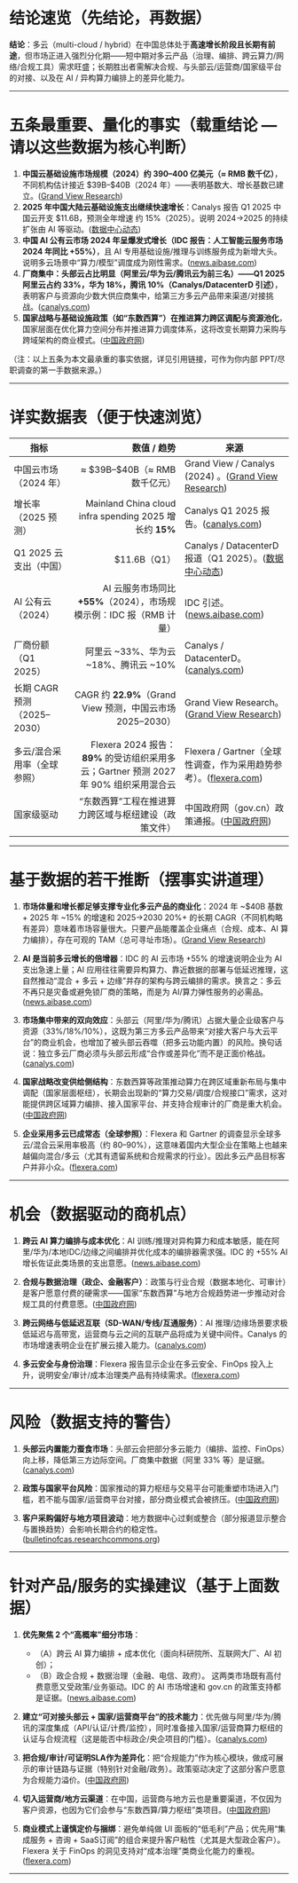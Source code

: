 # 结论速览（先结论，再数据）

**结论**：多云（multi-cloud / hybrid）在中国总体处于**高速增长阶段且长期有前途**，但市场正进入强烈分化期——短中期对多云产品（治理、编排、跨云算力/网络/合规工具）需求旺盛；长期胜出者需解决合规、与头部云/运营商/国家级平台的对接、以及在 AI / 异构算力编排上的差异化能力。

---

# 五条最重要、量化的事实（载重结论 — 请以这些数据为核心判断）

1. **中国云基础设施市场规模（2024）约 390–400 亿美元（≈ RMB 数千亿）**，不同机构估计接近 \$39B–\$40B（2024 年）——表明基数大、增长基数已建立。([Grand View Research][1])
2. **2025 年中国大陆云基础设施支出继续快速增长**：Canalys 报告 Q1 2025 中国云开支 \$11.6B，预测全年增速 约 15%（2025）。说明 2024→2025 的持续扩张由 AI 等驱动。([数据中心动态][2])
3. **中国 AI 公有云市场 2024 年呈爆发式增长（IDC 报告：人工智能云服务市场 2024 年同比 +55%）**，且 AI 专用基础设施/推理与训练服务成为新增大头。说明多云场景中“算力/模型”调度成为刚性需求。([news.aibase.com][3])
4. **厂商集中：头部云占比明显（阿里云/华为云/腾讯云为前三名）——Q1 2025 阿里云占约 33%，华为 18%，腾讯 10%（Canalys/DatacenterD 引述）**，表明客户与资源向少数大供应商集中，给第三方多云产品带来渠道/对接挑战。([canalys.com][4])
5. **国家战略与基础设施政策（如“东数西算”）在推进算力跨区调配与资源池化**，国家层面在优化算力空间分布并推进算力调度体系，这将改变长期算力采购与跨域架构的商业模式。([中国政府网][5])

（注：以上五条为本文最承重的事实依据，详见引用链接，可作为你内部 PPT/尽职调查的第一手数据来源。）

---

# 详实数据表（便于快速浏览）

| 指标                    |                                                         数值 / 趋势 | 来源                                                      |
| --------------------- | --------------------------------------------------------------: | ------------------------------------------------------- |
| 中国云市场（2024 年）         |                                       ≈ \$39B–\$40B（≈ RMB 数千亿元） | Grand View / Canalys (2024) 。([Grand View Research][1]) |
| 增长率（2025 预测）          |            Mainland China cloud infra spending 2025 增长约 **15%** | Canalys Q1 2025 报告。([canalys.com][6])                   |
| Q1 2025 云支出（中国）       |                                                     \$11.6B（Q1） | Canalys / DatacenterD 报道（Q1 2025）。([数据中心动态][2])         |
| AI 公有云（2024）          |                  AI 云服务市场同比 **+55%**（2024），市场规模示例：IDC 报（RMB 计量） | IDC 引述。([news.aibase.com][3])                           |
| 厂商份额（Q1 2025）         |                                   阿里云 \~33%、华为云 \~18%、腾讯云 \~10% | Canalys / DatacenterD。([canalys.com][4])                |
| 长期 CAGR 预测（2025–2030） |                 CAGR 约 **22.9%**（Grand View 预测，中国云市场 2025–2030） | Grand View Research。([Grand View Research][1])          |
| 多云/混合采用率（全球参照）        | Flexera 2024 报告：**89%** 的受访组织采用多云；Gartner 预测 2027 年 90% 组织采用混合云 | Flexera / Gartner（全球性调查，作为采用趋势参考）。([flexera.com][7])    |
| 国家级驱动                 |                                     “东数西算”工程在推进算力跨区域与枢纽建设（政策文件） | 中国政府网（gov.cn）政策通报。([中国政府网][5])                          |

---

# 基于数据的若干推断（摆事实讲道理）

1. **市场体量和增长都足够支撑专业化多云产品的商业化**：2024 年 \~\$40B 基数 + 2025 年 \~15% 的增速和 2025→2030 20%+ 的长期 CAGR（不同机构略有差异）意味着市场容量很大。只要产品能覆盖企业痛点（合规、成本、AI 算力编排），存在可观的 TAM（总可寻址市场）。([Grand View Research][1])

2. **AI 是当前多云增长的倍增器**：IDC 的 AI 云市场 +55% 的增速说明企业为 AI 支出急速上量；AI 应用往往需要异构算力、靠近数据的部署与低延迟推理，这自然推动“混合 + 多云 + 边缘”并存的架构与跨云编排的需求。换言之：多云不再只是灾备或避免锁厂商的策略，而是为 AI/算力弹性服务的必需品。([news.aibase.com][3])

3. **市场集中带来的双向效应**：头部云（阿里/华为/腾讯）占据大量企业级客户与资源（33%/18%/10%），这既为第三方多云产品带来“对接大客户与大云平台”的商业机会，也增加了被头部云吞噬（把多云功能内置）的风险。换句话说：独立多云厂商必须与头部云形成“合作或差异化”而不是正面价格战。([canalys.com][4])

4. **国家战略改变供给侧结构**：东数西算等政策推动算力在跨区域重新布局与集中调配（国家层面枢纽），长期会出现新的“算力交易/调度/合规接口”需求，这对能提供跨区域算力编排、接入国家平台、并支持合规审计的厂商是重大机会。([中国政府网][5])

5. **企业采用多云已成常态（全球参照）**：Flexera 和 Gartner 的调查显示全球多云/混合云采用率极高（约 80–90%），这意味着国内大型企业在策略上也越来越偏向混合/多云（尤其有遗留系统和合规需求的行业）。因此多云产品目标客户并非小众。([flexera.com][7])

---

# 机会（数据驱动的商机点）

1. **跨云 AI 算力编排与成本优化**：AI 训练/推理对异构算力和成本敏感，能在阿里/华为/本地IDC/边缘之间编排并优化成本的编排器需求强。IDC 的 +55% AI 增长佐证此类场景的支出意愿。([news.aibase.com][3])

2. **合规与数据治理（政企、金融客户）**：政策与行业合规（数据本地化、可审计）是客户愿意付费的硬需求——国家“东数西算”与地方合规趋势进一步推动对合规工具的付费意愿。([中国政府网][5])

3. **跨云网络与低延迟互联（SD-WAN/专线/互通服务）**：AI 推理/边缘场景要求极低延迟与高带宽，运营商与云之间的互联产品将成为关键中间件。Canalys 的市场增速表明企业在扩展云接入能力。([canalys.com][6])

4. **多云安全与身份治理**：Flexera 报告显示企业在多云安全、FinOps 投入上升，说明安全/审计/成本治理类产品有持续需求。([flexera.com][7])

---

# 风险（数据支持的警告）

1. **头部云内置能力蚕食市场**：头部云会把部分多云能力（编排、监控、FinOps）向上移，降低第三方边际空间。厂商集中数据（阿里 33% 等）是证据。([canalys.com][4])

2. **政策与国家平台风险**：国家推动的算力枢纽与交易平台可能重塑市场进入门槛，若不能与国家/运营商平台对接，部分商业模式会被挤压。([中国政府网][5])

3. **客户采购偏好与地方项目波动**：地方数据中心过剩或整合（部分报道显示整合与置换趋势）会影响长期合约的稳定性。([bulletinofcas.researchcommons.org][8])

---

# 针对产品/服务的实操建议（基于上面数据）

1. **优先聚焦 2 个“高概率”细分市场**：

   * （A）跨云 AI 算力编排 + 成本优化（面向科研院所、互联网大厂、AI 初创）；
   * （B）政企合规 + 数据治理（金融、电信、政府）。
     这两类市场既有高付费意愿又受政策/业务驱动。IDC 的 AI 市场增速和 gov.cn 的政策支持都是证据。([news.aibase.com][3])

2. **建立“可对接头部云 + 国家/运营商平台”的技术能力**：优先做与阿里/华为/腾讯的深度集成（API/认证/计费/监控），同时准备接入国家/运营商算力枢纽的认证与合规流程（这是能否中标政企/央企项目的门槛）。([canalys.com][4])

3. **把合规/审计/可证明SLA作为差异化**：把“合规能力”作为核心模块，做成可展示的审计链路与证据（特别针对金融/政务）。政策驱动决定了这部分客户愿意为合规能力溢价。([中国政府网][5])

4. **切入运营商/地方云渠道**：在中国，运营商与地方云也是重要渠道，不仅因为客户资源，也因为它们会参与“东数西算/算力枢纽”类项目。([中国政府网][5])

5. **商业模式上谨慎定价与捆绑**：避免单纯做 UI 面板的“低毛利”产品；优先用“集成服务 + 咨询 + SaaS订阅”的组合来提升客户粘性（尤其是大型政企客户）。Flexera 关于 FinOps 的洞见支持对“成本治理”类商业化能力的重视。([flexera.com][7])

---

[1]: https://www.grandviewresearch.com/horizon/outlook/cloud-computing-market/china?utm_source=chatgpt.com "China Cloud Computing Market Size & Outlook, 2024-2030"
[2]: https://www.datacenterdynamics.com/en/news/cloud-computing-spend-in-china-reached-116bn-in-q1-2025/?utm_source=chatgpt.com "Cloud computing spend in China reached $11.6bn in Q1 2025 - DCD"
[3]: https://news.aibase.com/news/20588?utm_source=chatgpt.com "The Chinese AI Public Cloud Service Market Surged in 2024 ..."
[4]: https://canalys.com/newsroom/china-cloud-market-q1-2025?utm_source=chatgpt.com "Mainland China's cloud infrastructure market growth accelerated in ..."
[5]: https://www.gov.cn/yaowen/liebiao/202404/content_6945169.htm?utm_source=chatgpt.com "“东数西算”工程稳步推进 - 中国政府网"
[6]: https://canalys.com/newsroom/global-cloud-q1-2025?utm_source=chatgpt.com "Global cloud infrastructure spending rose 21% in Q1 2025 - Canalys"
[7]: https://www.flexera.com/blog/finops/cloud-computing-trends-flexera-2024-state-of-the-cloud-report/?utm_source=chatgpt.com "Cloud computing trends: Flexera 2024 State of the Cloud Report"
[8]: https://bulletinofcas.researchcommons.org/cgi/viewcontent.cgi?article=2817&context=journal&utm_source=chatgpt.com "[PDF] Five key issues and governance strategies in integration of China's ..."
